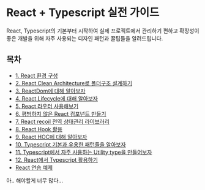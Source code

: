 # React + Typescript 실전 가이드

React, Typescript의 기본부터 시작하여 실제 프로젝트에서 관리하기 편하고 확장성이 좋은 개발을 위해 자주 사용되는 디자인 패턴과 꿀팁들을 알려드립니다.

## 목차

- [1. React 환경 구성](.doc/react-setting.md)
- [2. React Clean Architecture로 폴더구조 설계하기](.doc/react-clean-architecture.md)
- [3. ReactDom에 대해 알아보자](.doc/react-dom.md)
- [4. React Lifecycle에 대해 알아보자](.doc/react-lifecycle.md)
- [5. React 라우터 사용해보기](.doc/react-router.md)
- [6. 평범하지 않은 React 컴포넌트 만들기](.doc/react-component.md)
- [7. React recoil 전역 상태관리 라이브러리](.doc/react-recoil.md)
- [8. React Hook 활용](.doc/react-hook.md)
- [9. React HOC에 대해 알아보자](.doc/react-hoc.md)
- [10. Typescript 기본과 유용한 패턴들을 알아보자](.doc/typescript-useful-patterns.md)
- [11. Typescript에서 자주 사용하는 Utility type을 만들어보자](.doc/typescript-utility-types.md)
- [12. React에서 Typescript 활용하기](.doc/react-typescript-uses.md)
- [React 연습 예제](.doc/react-practice.md)

아.. 해야할게 너무 많다...
